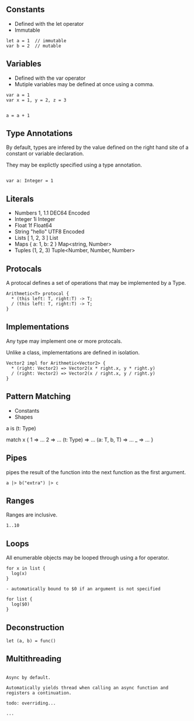 ## Constants

- Defined with the let operator
- Immutable

```
let a = 1  // immutable
var b = 2  // mutable
```

## Variables

- Defined with the var operator
- Mutiple variables may be defined at once using a comma.
```
var a = 1
var x = 1, y = 2, z = 3


a = a + 1
```

## Type Annotations

By default, types are infered by the value defined on the right hand site of a constant or variable declaration.

They may be explictly specified using a type annotation.

 ```
 
 var a: Integer = 1
 
 ```

## Literals

* Numbers   1, 1.1         DEC64 Encoded
* Integer   1i             Integer
* Float     1f             Float64
* String    "hello"        UTF8 Encoded
* Lists     [ 1, 2, 3 ]    List<Number>
* Maps      { a: 1, b: 2 } Map<string, Number>
* Tuples    (1, 2, 3)      Tuple<Number, Number, Number>
 
## Protocals

A protocal defines a set of operations that may be implemented by a Type.

```
Arithmetic<T> protocal { 
  * (this left: T, right:T) -> T;
  / (this left: T, right:T) -> T;
}
```

## Implementations

Any type may implement one or more protocals.

Unlike a class, implementations are defined in isolation.

```
Vector2 impl for Arithmetic<Vector2> {
  * (right: Vector2) => Vector2(x * right.x, y * right.y)
  / (right: Vector2) => Vector2(x / right.x, y / right.y)
}
```

## Pattern Matching

- Constants
- Shapes

a is (t: Type)

match x {
  1            => ...
  2            => ...
  (t: Type)    => ...
  (a: T, b, T) => ...
  _            => ...
}

## Pipes

pipes the result of the function into the next function as the first argument. 

```
a |> b("extra") |> c
```

## Ranges

Ranges are inclusive.

```
1..10 
```

## Loops

All enumerable objects may be looped through using a for operator.

```
for x in list {
  log(x)
}

- automatically bound to $0 if an argument is not specified

for list { 
  log($0)
}

```

## Deconstruction

```
let (a, b) = func()
```

## Multithreading
```

Async by default.

Automatically yields thread when calling an async function and registers a continuation.

todo: overriding...

...




